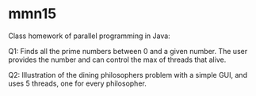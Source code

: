 # mmn15

Class homework of parallel programming in Java: 

Q1:
Finds all the prime numbers between 0 and a given number.
The user provides the number and can control the max of threads that alive.

Q2:
Illustration of the dining philosophers problem with a simple GUI, and uses 5 threads, one for every philosopher.
